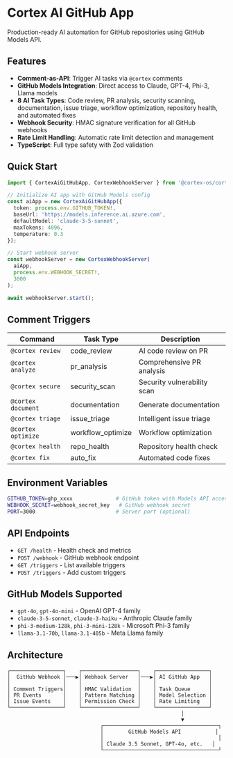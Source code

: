 # Cortex AI GitHub App

Production-ready AI automation for GitHub repositories using GitHub Models API.

## Features

- **Comment-as-API**: Trigger AI tasks via `@cortex` comments
- **GitHub Models Integration**: Direct access to Claude, GPT-4, Phi-3, Llama models
- **8 AI Task Types**: Code review, PR analysis, security scanning, documentation, issue triage, workflow optimization, repository health, and automated fixes
- **Webhook Security**: HMAC signature verification for all GitHub webhooks
- **Rate Limit Handling**: Automatic rate limit detection and management
- **TypeScript**: Full type safety with Zod validation

## Quick Start

```typescript
import { CortexAiGitHubApp, CortexWebhookServer } from '@cortex-os/cortex-ai-github';

// Initialize AI app with GitHub Models config
const aiApp = new CortexAiGitHubApp({
  token: process.env.GITHUB_TOKEN!,
  baseUrl: 'https://models.inference.ai.azure.com',
  defaultModel: 'claude-3-5-sonnet',
  maxTokens: 4096,
  temperature: 0.3
});

// Start webhook server
const webhookServer = new CortexWebhookServer(
  aiApp,
  process.env.WEBHOOK_SECRET!,
  3000
);

await webhookServer.start();
```

## Comment Triggers

| Command | Task Type | Description |
|---------|-----------|-------------|
| `@cortex review` | code_review | AI code review on PR |
| `@cortex analyze` | pr_analysis | Comprehensive PR analysis |
| `@cortex secure` | security_scan | Security vulnerability scan |
| `@cortex document` | documentation | Generate documentation |
| `@cortex triage` | issue_triage | Intelligent issue triage |
| `@cortex optimize` | workflow_optimize | Workflow optimization |
| `@cortex health` | repo_health | Repository health check |
| `@cortex fix` | auto_fix | Automated code fixes |

## Environment Variables

```bash
GITHUB_TOKEN=ghp_xxxx              # GitHub token with Models API access
WEBHOOK_SECRET=webhook_secret_key   # GitHub webhook secret
PORT=3000                          # Server port (optional)
```

## API Endpoints

- `GET /health` - Health check and metrics
- `POST /webhook` - GitHub webhook endpoint
- `GET /triggers` - List available triggers
- `POST /triggers` - Add custom triggers

## GitHub Models Supported

- `gpt-4o`, `gpt-4o-mini` - OpenAI GPT-4 family
- `claude-3-5-sonnet`, `claude-3-haiku` - Anthropic Claude family  
- `phi-3-medium-128k`, `phi-3-mini-128k` - Microsoft Phi-3 family
- `llama-3.1-70b`, `llama-3.1-405b` - Meta Llama family

## Architecture

```
┌─────────────────┐    ┌──────────────────┐    ┌─────────────────┐
│  GitHub Webhook │───▶│ Webhook Server   │───▶│ AI GitHub App   │
│                 │    │                  │    │                 │
│ Comment Triggers│    │ HMAC Validation  │    │ Task Queue      │
│ PR Events       │    │ Pattern Matching │    │ Model Selection │
│ Issue Events    │    │ Permission Check │    │ Rate Limiting   │
└─────────────────┘    └──────────────────┘    └─────────────────┘
                                                        │
                                                        ▼
                              ┌─────────────────────────────────────┐
                              │        GitHub Models API           │
                              │                                     │
                              │ Claude 3.5 Sonnet, GPT-4o, etc.   │
                              └─────────────────────────────────────┘
```